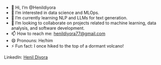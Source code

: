 - 👋 Hi, I’m @Henildiyora
- 👀 I’m interested in data science and MLOps.
- 🌱 I’m currently learning NLP and LLMs for text generation.
- 💞️ I’m looking to collaborate on projects related to machine learning, data analysis, and software development.
- 📫 How to reach me: [henildiyora77@gmail.com](mailto:henildiyora77@gmail.com)
- 😄 Pronouns: He/him
- ⚡ Fun fact: I once hiked to the top of a dormant volcano!

LinkedIn: [Henil Diyora](https://www.linkedin.com/in/henil-diyora/)


<!---
Henildiyora/Henildiyora is a ✨ special ✨ repository because its `README.md` (this file) appears on your GitHub profile.
You can click the Preview link to take a look at your changes.
--->
